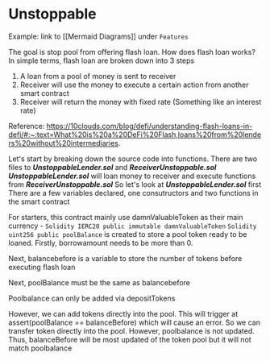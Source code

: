# Unstoppable

Example: link to [[Mermaid Diagrams]] under `Features`

The goal is stop pool from offering flash loan.
How does flash loan works?
In simple terms, flash loan are broken down into 3 steps
1) A loan from a pool of money is sent to receiver
2) Receiver will use the money to execute a certain action from another smart contract
3) Receiver will return the money with fixed rate (Something like an interest rate)

Reference: https://10clouds.com/blog/defi/understanding-flash-loans-in-defi/#:~:text=What%20is%20a%20DeFi%20Flash,loans%20from%20lenders%20without%20intermediaries.

Let's start by breaking down the source code into functions.
There are two files to ***UnstoppableLender.sol*** and ***ReceiverUnstoppable.sol*** 
***UnstoppableLender.sol*** will loan money to receiver and execute functions from ***ReceiverUnstoppable.sol***
So let's look at ***UnstoppableLender.sol*** first
There are a few variables declared, one consutructors and two functions in the smart contract

For starters, this contract mainly use damnValuableToken as their main currency - ```Solidity IERC20 public immutable damnValuableToken```
```Solidity uint256 public poolBalance``` is created to store a pool token ready to be loaned. 
Firstly, borrowamount needs to be more than 0.




Next, balancebefore is a variable to store the number of tokens before executing flash loan



Next, poolBalance must be the same as balancebefore


Poolbalance can only be added via depositTokens


However, we can add tokens directly into the pool. This will trigger at assert(poolBalance == balanceBefore) which will cause an error. So we can transfer token directly into the pool. However, poolbalance is not updated. Thus, balanceBefore will be most updated of the token pool but it will not match poolbalance


